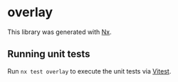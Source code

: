 # overlay

This library was generated with [Nx](https://nx.dev).

## Running unit tests

Run `nx test overlay` to execute the unit tests via [Vitest](https://vitest.dev/).
